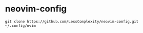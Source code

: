 # neovim-config

```
git clone https://github.com/LessComplexity/neovim-config.git ~/.config/nvim
```

